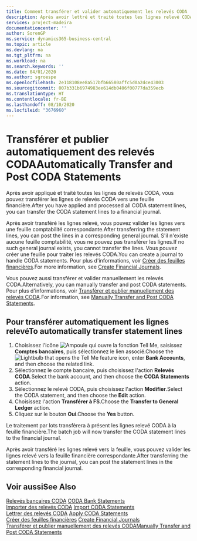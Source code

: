 ```yaml
---
title: Comment transférer et valider automatiquement les relevés CODA
description: Après avoir lettré et traité toutes les lignes relevé CODA, vous pouvez transférer les lignes relevé CODA vers une feuille financière.
services: project-madeira
documentationcenter: ''
author: SorenGP
ms.service: dynamics365-business-central
ms.topic: article
ms.devlang: na
ms.tgt_pltfrm: na
ms.workload: na
ms.search.keywords: ''
ms.date: 04/01/2020
ms.author: sgroespe
ms.openlocfilehash: 2e118108ee8a517bfb66580affc5d0a2dce43003
ms.sourcegitcommit: 007b331b6974983ee614db0406f00777da359ecb
ms.translationtype: HT
ms.contentlocale: fr-BE
ms.lasthandoff: 08/10/2020
ms.locfileid: "3676960"
---
```

# <a name="automatically-transfer-and-post-coda-statements"></a><span data-ttu-id="945a4-103">Transférer et publier automatiquement des relevés CODA</span><span class="sxs-lookup"><span data-stu-id="945a4-103">Automatically Transfer and Post CODA Statements</span></span>
<span data-ttu-id="945a4-104">Après avoir appliqué et traité toutes les lignes de relevés CODA, vous pouvez transférer les lignes de relevés CODA vers une feuille financière.</span><span class="sxs-lookup"><span data-stu-id="945a4-104">After you have applied and processed all CODA statement lines, you can transfer the CODA statement lines to a financial journal.</span></span>  

<span data-ttu-id="945a4-105">Après avoir transféré les lignes relevé, vous pouvez valider les lignes vers une feuille comptabilité correspondante.</span><span class="sxs-lookup"><span data-stu-id="945a4-105">After transferring the statement lines, you can post the lines in a corresponding general journal.</span></span> <span data-ttu-id="945a4-106">S'il n'existe aucune feuille comptabilité, vous ne pouvez pas transférer les lignes.</span><span class="sxs-lookup"><span data-stu-id="945a4-106">If no such general journal exists, you cannot transfer the lines.</span></span> <span data-ttu-id="945a4-107">Vous pouvez créer une feuille pour traiter les relevés CODA.</span><span class="sxs-lookup"><span data-stu-id="945a4-107">You can create a journal to handle CODA statements.</span></span> <span data-ttu-id="945a4-108">Pour plus d'informations, voir [Créer des feuilles financières](how-to-create-financial-journals.md).</span><span class="sxs-lookup"><span data-stu-id="945a4-108">For more information, see [Create Financial Journals](how-to-create-financial-journals.md).</span></span>  

<span data-ttu-id="945a4-109">Vous pouvez aussi transférer et valider manuellement les relevés CODA.</span><span class="sxs-lookup"><span data-stu-id="945a4-109">Alternatively, you can manually transfer and post CODA statements.</span></span> <span data-ttu-id="945a4-110">Pour plus d'informations, voir [Transférer et publier manuellement des relevés CODA](how-to-manually-transfer-and-post-coda-statements.md).</span><span class="sxs-lookup"><span data-stu-id="945a4-110">For information, see [Manually Transfer and Post CODA Statements](how-to-manually-transfer-and-post-coda-statements.md).</span></span>  

## <a name="to-automatically-transfer-statement-lines"></a><span data-ttu-id="945a4-111">Pour transférer automatiquement les lignes relevé</span><span class="sxs-lookup"><span data-stu-id="945a4-111">To automatically transfer statement lines</span></span>  

1.  <span data-ttu-id="945a4-112">Choisissez l'icône ![Ampoule qui ouvre la fonction Tell Me](../../media/ui-search/search_small.png "Dites-moi ce que vous voulez faire"), saisissez **Comptes bancaires**, puis sélectionnez le lien associé.</span><span class="sxs-lookup"><span data-stu-id="945a4-112">Choose the ![Lightbulb that opens the Tell Me feature](../../media/ui-search/search_small.png "Tell me what you want to do") icon, enter **Bank Accounts**, and then choose the related link.</span></span>  
2.  <span data-ttu-id="945a4-113">Sélectionnez le compte bancaire, puis choisissez l'action **Relevés CODA**.</span><span class="sxs-lookup"><span data-stu-id="945a4-113">Select the bank account, and then choose the **CODA Statements** action.</span></span>  
3.  <span data-ttu-id="945a4-114">Sélectionnez le relevé CODA, puis choisissez l'action **Modifier**.</span><span class="sxs-lookup"><span data-stu-id="945a4-114">Select the CODA statement, and then choose the **Edit** action.</span></span>  
4.  <span data-ttu-id="945a4-115">Choisissez l'action **Transférer à FS**.</span><span class="sxs-lookup"><span data-stu-id="945a4-115">Choose the **Transfer to General Ledger** action.</span></span>  
5.  <span data-ttu-id="945a4-116">Cliquez sur le bouton **Oui**.</span><span class="sxs-lookup"><span data-stu-id="945a4-116">Choose the **Yes** button.</span></span>  

<span data-ttu-id="945a4-117">Le traitement par lots transfèrera à présent les lignes relevé CODA à la feuille financière.</span><span class="sxs-lookup"><span data-stu-id="945a4-117">The batch job will now transfer the CODA statement lines to the financial journal.</span></span>  

<span data-ttu-id="945a4-118">Après avoir transféré les lignes relevé vers la feuille, vous pouvez valider les lignes relevé vers la feuille financière correspondante.</span><span class="sxs-lookup"><span data-stu-id="945a4-118">After transferring the statement lines to the journal, you can post the statement lines in the corresponding financial journal.</span></span>  

## <a name="see-also"></a><span data-ttu-id="945a4-119">Voir aussi</span><span class="sxs-lookup"><span data-stu-id="945a4-119">See Also</span></span>  
 <span data-ttu-id="945a4-120">[Relevés bancaires CODA](coda-bank-statements.md) </span><span class="sxs-lookup"><span data-stu-id="945a4-120">[CODA Bank Statements](coda-bank-statements.md) </span></span>  
 <span data-ttu-id="945a4-121">[Importer des relevés CODA](how-to-import-coda-statements.md) </span><span class="sxs-lookup"><span data-stu-id="945a4-121">[Import CODA Statements](how-to-import-coda-statements.md) </span></span>  
 <span data-ttu-id="945a4-122">[Lettrer des relevés CODA](how-to-apply-coda-statements.md) </span><span class="sxs-lookup"><span data-stu-id="945a4-122">[Apply CODA Statements](how-to-apply-coda-statements.md) </span></span>  
 <span data-ttu-id="945a4-123">[Créer des feuilles financières](how-to-create-financial-journals.md) </span><span class="sxs-lookup"><span data-stu-id="945a4-123">[Create Financial Journals](how-to-create-financial-journals.md) </span></span>  
 [<span data-ttu-id="945a4-124">Transférer et publier manuellement des relevés CODA</span><span class="sxs-lookup"><span data-stu-id="945a4-124">Manually Transfer and Post CODA Statements</span></span>](how-to-manually-transfer-and-post-coda-statements.md)
